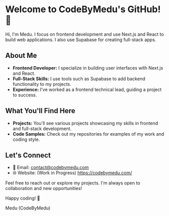 # Welcome to CodeByMedu's GitHub! 👋

Hi, I'm Medu. I focus on frontend development and use Next.js and React to build web applications. I also use Supabase for creating full-stack apps.

## About Me

- **Frontend Developer:** I specialize in building user interfaces with Next.js and React.
- **Full-Stack Skills:** I use tools such as Supabase to add backend functionality to my projects.
- **Experience:** I've worked as a frontend technical lead, guiding a project to success.

## What You'll Find Here

- **Projects:** You'll see various projects showcasing my skills in frontend and full-stack development.
- **Code Samples:** Check out my repositories for examples of my work and coding style.

## Let's Connect

- 📧 Email: [contact@codebymedu.com](mailto:contact@codebymedu.com)
- 🌐 Website: (Work in Progress) https://codebymedu.com/

Feel free to reach out or explore my projects. I'm always open to collaboration and new opportunities!

Happy coding! 🚀

Medu (CodeByMedu)
